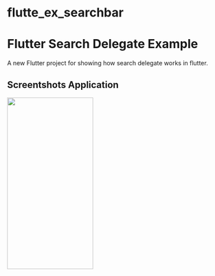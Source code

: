 # flutte_ex_searchbar
# Flutter Search Delegate Example 
A new Flutter project for showing how search delegate works in flutter. 

## Screentshots Application

<img src="[https://camo.githubusercontent.com/...](https://github.com/rajjani88/flutte_ex_searchbar/assets/43672284/16b944cd-126c-4012-98d0-12f01d445de2)" data-canonical-src="https://github.com/rajjani88/flutte_ex_searchbar/assets/43672284/16b944cd-126c-4012-98d0-12f01d445de2" width="200" height="400" />
